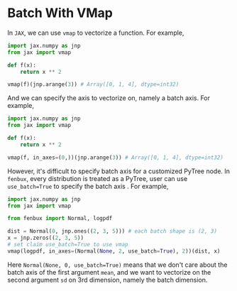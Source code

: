 # Batch With VMap

In `JAX`, we can use `vmap` to vectorize a function. For example,

```python
import jax.numpy as jnp
from jax import vmap

def f(x):
    return x ** 2

vmap(f)(jnp.arange(3)) # Array([0, 1, 4], dtype=int32)
```

And we can specify the axis to vectorize on, namely a batch axis. For example,

```python
import jax.numpy as jnp
from jax import vmap

def f(x):
    return x ** 2

vmap(f, in_axes=(0,))(jnp.arange(3)) # Array([0, 1, 4], dtype=int32)
```

However, it's difficult to specify batch axis for a customized PyTree node. In `fenbux`, every distribution is treated as a PyTree, user can use `use_batch=True` to specify the batch axis . For example,

```python
import jax.numpy as jnp
from jax import vmap

from fenbux import Normal, logpdf

dist = Normal(0, jnp.ones((2, 3, 5))) # each batch shape is (2, 3)
x = jnp.zeros((2, 3, 5))
# set claim use_batch=True to use vmap
vmap(logpdf, in_axes=(Normal(None, 2, use_batch=True), 2))(dist, x) 
```

Here `Normal(None, 0, use_batch=True)` means that we don't care about the batch axis of the first argument `mean`, and we want to vectorize on the second argument `sd` on 3rd dimension, namely the batch dimension.